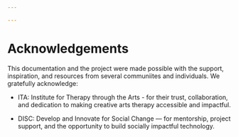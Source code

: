 ```yaml
---

---
```


# Acknowledgements

This documentation and the project were made possible with the support, inspiration, and resources from several communiites and individuals. We gratefully acknowledge:

* ITA: Institute for Therapy through the Arts - for their trust, collaboration, and dedication to making creative arts therapy accessible and impactful.

* DISC: Develop and Innovate for Social Change — for mentorship, project support, and the opportunity to build socially impactful technology.


